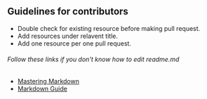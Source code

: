 ## Guidelines for contributors
* Double check for existing resource before making pull request.
* Add resources under relavent title.
* Add one resource per one pull request.

###### Follow these links if you don't know how to edit readme.md
* [Mastering Markdown](https://guides.github.com/features/mastering-markdown/)
* [Markdown Guide](https://www.markdownguide.org/)
